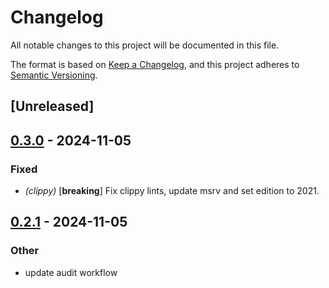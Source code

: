 # Changelog

All notable changes to this project will be documented in this file.

The format is based on [Keep a Changelog](https://keepachangelog.com/en/1.0.0/),
and this project adheres to [Semantic Versioning](https://semver.org/spec/v2.0.0.html).

## [Unreleased]

## [0.3.0](https://github.com/rustic-rs/cdc/compare/v0.2.1...v0.3.0) - 2024-11-05

### Fixed

- *(clippy)* [**breaking**] Fix clippy lints, update msrv and set edition to 2021.

## [0.2.1](https://github.com/rustic-rs/cdc/compare/v0.2.0...v0.2.1) - 2024-11-05

### Other

- update audit workflow
